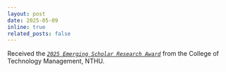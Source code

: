 ```yaml
---
layout: post
date: 2025-05-09
inline: true
related_posts: false
---
```


Received the [_`2025 Emerging Scholar Research Award`_](https://www.ctm.nthu.edu.tw/tw/article/1139-2025-ke-ji-guan-li-syueh-yuan-sin) from the College of Technology Management, NTHU.